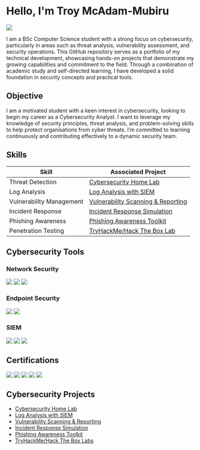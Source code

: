 # Hello, I'm Troy McAdam-Mubiru
<a href="https://www.linkedin.com/in/troy-mcadam-mubiru"><img src="https://img.shields.io/badge/-LinkedIn-0072b1?&style=for-the-badge&logo=linkedin&logoColor=white" /></a>

I am a BSc Computer Science student with a strong focus on cybersecurity, particularly in areas such as threat analysis, vulnerability assessment, and security operations. This GitHub repository serves as a portfolio of my technical development, showcasing hands-on projects that demonstrate my growing capabilities and commitment to the field. Through a combination of academic study and self-directed learning, I have developed a solid foundation in security concepts and practical tools.
## Objective

I am a motivated student with a keen interest in cybersecurity, looking to begin my career as a Cybersecurity Analyst. I want to leverage my knowledge of security principles, threat analysis, and problem-solving skills to help protect organisations from cyber threats. I’m committed to learning continuously and contributing effectively to a dynamic security team.

## Skills

| Skill                                         | Associated Project         |
|-----------------------------------------------|----------------------------|
|   Threat Detection        | <a href="https://github.com/TroyMatthewMcAdam-Mubiru/Cybersecurity-Home-Lab/tree/main">Cybersecurity Home Lab</a>|
|  Log Analysis   | <a href="https://github.com/TroyMatthewMcAdam-Mubiru/Log-Analysis-with-SIEM/tree/main">Log Analysis with SIEM</a>|
|     Vulnerability Management    | <a href="https://github.com/TroyMatthewMcAdam-Mubiru/Vulnerability-Scanning-and-Reporting/tree/main">Vulnerability Scanning & Reporting</a>|
|    Incident Response  | <a href="https://github.com/TroyMatthewMcAdam-Mubiru/Incident-Response-Simulation/tree/main">Incident Response Simulation</a>|
|         Phishing Awareness       | <a href="https://github.com/TroyMatthewMcAdam-Mubiru/Phishing-Awareness-Toolkit/tree/main">Phishing Awareness Toolkit</a>|
|  Penetration Testing  | <a href="https://github.com/TroyMatthewMcAdam-Mubiru/TryHackMe-Hack-The-Box-Labs/tree/main">TryHackMe/Hack The Box Lab</a>|

## Cybersecurity Tools


### Network Security
<div>
    <img src="https://img.shields.io/badge/-Wireshark-1679A7?&style=for-the-badge&logo=Wireshark&logoColor=white" />
    <img src="https://img.shields.io/badge/-Suricata-EF3B2D?&style=for-the-badge&logo=Suricata&logoColor=white" />
    <img src="https://img.shields.io/badge/-Zeek-777BB4?&style=for-the-badge&logo=Zeek&logoColor=white" />
</div>

### Endpoint Security
<div>
    <img src="https://img.shields.io/badge/-Microsoft_Defender_for_Endpoint-00A4EF?&style=for-the-badge&logo=Microsoft&logoColor=white" />
    <img src="https://img.shields.io/badge/-Velociraptor-4B275F?&style=for-the-badge&logo=Velociraptor&logoColor=white" />
</div>

### SIEM 
<div>
    <img src="https://img.shields.io/badge/-Microsoft_Sentinel-0078D4?&style=for-the-badge&logo=Microsoft&logoColor=white" />
    <img src="https://img.shields.io/badge/-Splunk-000000?&style=for-the-badge&logo=Splunk&logoColor=white" />
    <img src="https://img.shields.io/badge/-Elastic-005571?&style=for-the-badge&logo=Elastic&logoColor=white" />
</div>

## Certifications
<div>
<img src="https://img.shields.io/badge/-Security%2B-FF0000?&style=for-the-badge&logo=CompTIA&logoColor=white" />
<img src="https://img.shields.io/badge/-Network%2B-007ACC?&style=for-the-badge&logo=CompTIA&logoColor=white" />
<img src="https://img.shields.io/badge/-A%2B-4D4D4D?&style=for-the-badge&logo=CompTIA&logoColor=white" />
<img src="https://img.shields.io/badge/-CDSA-006400?&style=for-the-badge&logoColor=white" />
<img src="https://img.shields.io/badge/-CCD-000080?&style=for-the-badge&logoColor=white" />
</div>

## Cybersecurity Projects
- <a href="https://github.com/TroyMatthewMcAdam-Mubiru/Cybersecurity-Home-Lab/tree/main">Cybersecurity Home Lab</a>
- <a href="https://github.com/TroyMatthewMcAdam-Mubiru/Log-Analysis-with-SIEM/tree/main">Log Analysis with SIEM</a>
- <a href="https://github.com/TroyMatthewMcAdam-Mubiru/Vulnerability-Scanning-and-Reporting/tree/main">Vulnerability Scanning & Reporting</a>
- <a href="https://github.com/TroyMatthewMcAdam-Mubiru/Incident-Response-Simulation/tree/main">Incident Response Simulation</a>
- <a href="https://github.com/TroyMatthewMcAdam-Mubiru/Phishing-Awareness-Toolkit/tree/main">Phishing Awareness Toolkit</a>
- <a href="https://github.com/TroyMatthewMcAdam-Mubiru/TryHackMe-Hack-The-Box-Labs/tree/main">TryHackMe/Hack The Box Labs</a>

